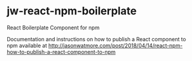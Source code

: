 # jw-react-npm-boilerplate

React Boilerplate Component for npm

Documentation and instructions on how to publish a React component to npm available at http://jasonwatmore.com/post/2018/04/14/react-npm-how-to-publish-a-react-component-to-npm